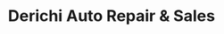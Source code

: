 ---
title: "Derichi Auto Repair & Sales"
url: /willimantic/derichi-auto-repair-and-sales/
shop: car repair
---